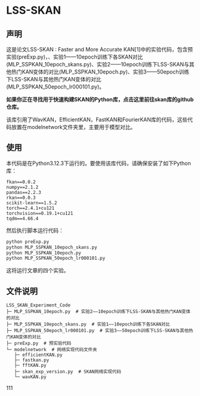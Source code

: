 # LSS-SKAN

## 声明
这是论文<a herf="#ref">LSS-SKAN : Faster and More Accurate KAN[1]</a>中的实验代码，包含预实验(preExp.py)，、实验1——10epoch训练下各SKAN对比(MLP_SSPKAN_10epoch_skans.py)、实验2——10epoch训练下LSS-SKAN与其他热门KAN变体的对比(MLP_SSPKAN_10epoch.py)、实验3——50epoch训练下LSS-SKAN与其他热门KAN变体的对比(MLP_SSPKAN_50epoch_lr000101.py)。

**如果你正在寻找用于快速构建SKAN的Python库，点击<a herf="#ref">这里</a>前往skan库的github仓库。**

该库引用了<a herf="#ref">WavKAN</a>，<a herf="#ref">EfficientKAN</a>，<a herf="#ref">FastKAN</a>和<a herf="#ref">FourierKAN</a>库的代码，这些代码放置在modelnetwork文件夹里，主要用于模型对比。

## 使用
本代码是在Python3.12.3下运行的。要使用该库代码，请确保安装了如下Python库：
```
fkan==0.0.2
numpy==2.1.2
pandas==2.2.3
rkan==0.0.3
scikit-learn==1.5.2
torch==2.4.1+cu121
torchvision==0.19.1+cu121
tqdm==4.66.4
```
然后执行脚本运行代码：
```bash
python preExp.py
python MLP_SSPKAN_10epoch_skans.py
python MLP_SSPKAN_10epoch.py
python MLP_SSPKAN_50epoch_lr000101.py
```
这将运行文章的四个实验。

## 文件说明
```
LSS_SKAN_Experiment_Code
├─ MLP_SSPKAN_10epoch.py  # 实验2——10epoch训练下LSS-SKAN与其他热门KAN变体的对比
├─ MLP_SSPKAN_10epoch_skans.py  # 实验1——10epoch训练下各SKAN对比
├─ MLP_SSPKAN_50epoch_lr000101.py  # 实验3——50epoch训练下LSS-SKAN与其他热门KAN变体的对比
├─ preExp.py  # 预实验代码
└─ modelnetwork  # 网络实现代码文件夹
   ├─ efficientKAN.py
   ├─ fastkan.py
   ├─ fftKAN.py
   ├─ skan_exp_version.py  # SKAN网络实现代码
   └─ wavKAN.py
```

<span id="ref">111</span>